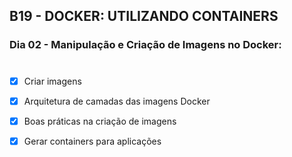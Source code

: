 ## B19 - DOCKER: UTILIZANDO CONTAINERS
### Dia 02 - Manipulação e Criação de Imagens no Docker:
#
- [X] Criar imagens

- [X] Arquitetura de camadas das imagens Docker

- [X] Boas práticas na criação de imagens

- [X] Gerar containers para aplicações
